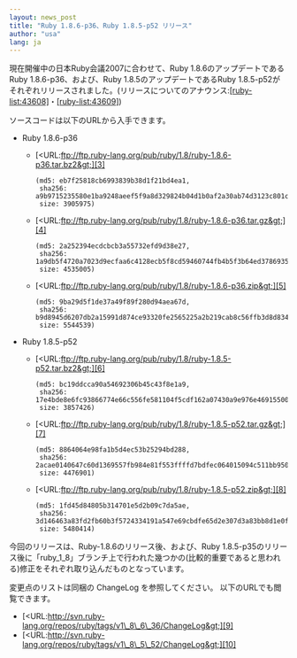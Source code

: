 ```yaml
---
layout: news_post
title: "Ruby 1.8.6-p36、Ruby 1.8.5-p52 リリース"
author: "usa"
lang: ja
---
```


現在開催中の日本Ruby会議2007に合わせて、Ruby 1.8.6のアップデートであるRuby 1.8.6-p36、および、Ruby
1.8.5のアップデートであるRuby
1.8.5-p52がそれぞれリリースされました。(リリースについてのアナウンス:[\[ruby-list:43608\]][1]・[\[ruby-list:43609\]][2])

ソースコードは以下のURLから入手できます。

* Ruby 1.8.6-p36
  * [&lt;URL:ftp://ftp.ruby-lang.org/pub/ruby/1.8/ruby-1.8.6-p36.tar.bz2&gt;][3]

        (md5: eb7f25818cb6993839b38d1f21bd4ea1,
         sha256: a9b9715235580e1ba9248aeef5f9a8d329824b04d1b0af2a30ab74d3123c801c,
         size: 3905975)

  * [&lt;URL:ftp://ftp.ruby-lang.org/pub/ruby/1.8/ruby-1.8.6-p36.tar.gz&gt;][4]

        (md5: 2a252394ecdcbcb3a55732efd9d38e27,
         sha256: 1a9db5f4720a7023d9ecfaa6c4128ecb5f8cd59460744fb4b5f3b64ed3786935,
         size: 4535005)

  * [&lt;URL:ftp://ftp.ruby-lang.org/pub/ruby/1.8/ruby-1.8.6-p36.zip&gt;][5]

        (md5: 9ba29d5f1de37a49f89f280d94aea67d,
         sha256: b9d8945d6207db2a15991d874ce93320fe2565225a2b219cab8c56ffb3d8d834,
         size: 5544539)

* Ruby 1.8.5-p52
  * [&lt;URL:ftp://ftp.ruby-lang.org/pub/ruby/1.8/ruby-1.8.5-p52.tar.bz2&gt;][6]

        (md5: bc19ddcca90a54692306b45c43f8e1a9,
         sha256: 17e4bde8e6fc93866774e66c556fe581104f5cdf162a07430a9e976e46915500,
         size: 3857426)

  * [&lt;URL:ftp://ftp.ruby-lang.org/pub/ruby/1.8/ruby-1.8.5-p52.tar.gz&gt;][7]

        (md5: 8864064e98fa1b5d4ec53b25294bd288,
         sha256: 2acae0140647c60d1369557fb984e81f553ffffd7bdfec064015094c511bb950,
         size: 4476901)

  * [&lt;URL:ftp://ftp.ruby-lang.org/pub/ruby/1.8/ruby-1.8.5-p52.zip&gt;][8]

        (md5: 1fd45d84805b314701e5d2b09c7da5ae,
         sha256: 3d146463a83fd2fb60b3f5724334191a547e69cbdfe65d2e307d3a83bb8d1e0f,
         size: 5480414)

今回のリリースは、Ruby-1.8.6のリリース後、および、Ruby
1.8.5-p35のリリース後に「ruby\_1\_8」ブランチ上で行われた幾つかの(比較的重要であると思われる)修正をそれぞれ取り込んだものとなっています。

変更点のリストは同梱の ChangeLog を参照してください。 以下のURLでも閲覧できます。

* [&lt;URL:http://svn.ruby-lang.org/repos/ruby/tags/v1\_8\_6\_36/ChangeLog&gt;][9]
* [&lt;URL:http://svn.ruby-lang.org/repos/ruby/tags/v1\_8\_5\_52/ChangeLog&gt;][10]



[1]: http://blade.nagaokaut.ac.jp/cgi-bin/scat.rb/ruby/ruby-list/43608
[2]: http://blade.nagaokaut.ac.jp/cgi-bin/scat.rb/ruby/ruby-list/43609
[3]: ftp://ftp.ruby-lang.org/pub/ruby/1.8/ruby-1.8.6-p36.tar.bz2
[4]: ftp://ftp.ruby-lang.org/pub/ruby/1.8/ruby-1.8.6-p36.tar.gz
[5]: ftp://ftp.ruby-lang.org/pub/ruby/1.8/ruby-1.8.6-p36.zip
[6]: ftp://ftp.ruby-lang.org/pub/ruby/1.8/ruby-1.8.5-p52.tar.bz2
[7]: ftp://ftp.ruby-lang.org/pub/ruby/1.8/ruby-1.8.5-p52.tar.gz
[8]: ftp://ftp.ruby-lang.org/pub/ruby/1.8/ruby-1.8.5-p52.zip
[9]: http://svn.ruby-lang.org/repos/ruby/tags/v1_8_6_36/ChangeLog
[10]: http://svn.ruby-lang.org/repos/ruby/tags/v1_8_5_52/ChangeLog
